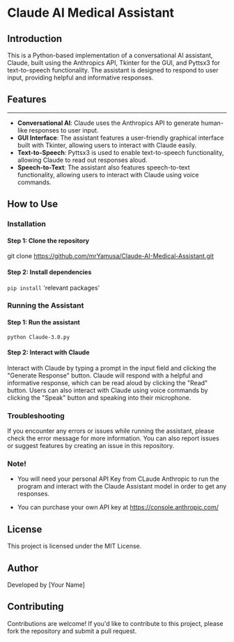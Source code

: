 Claude AI Medical Assistant
=====================

## Introduction
This is a Python-based implementation of a conversational AI assistant, Claude, built using the Anthropics API, Tkinter for the GUI, and Pyttsx3 for text-to-speech functionality. The assistant is designed to respond to user input, providing helpful and informative responses.

## Features
------------

* **Conversational AI**: Claude uses the Anthropics API to generate human-like responses to user input.
* **GUI Interface**: The assistant features a user-friendly graphical interface built with Tkinter, allowing users to interact with Claude easily.
* **Text-to-Speech**: Pyttsx3 is used to enable text-to-speech functionality, allowing Claude to read out responses aloud.
* **Speech-to-Text**: The assistant also features speech-to-text functionality, allowing users to interact with Claude using voice commands.

How to Use
--------------

### Installation
#### Step 1: Clone the repository
git clone https://github.com/mrYamusa/Claude-AI-Medical-Assistant.git
#### Step 2: Install dependencies
`pip install` 'relevant packages'

### Running the Assistant
#### Step 1: Run the assistant
`python Claude-3.0.py`
#### Step 2: Interact with Claude
Interact with Claude by typing a prompt in the input field and clicking the "Generate Response" button. Claude will respond with a helpful and informative response, which can be read aloud by clicking the "Read" button. Users can also interact with Claude using voice commands by clicking the "Speak" button and speaking into their microphone.

### Troubleshooting
If you encounter any errors or issues while running the assistant, please check the error message for more information. You can also report issues or suggest features by creating an issue in this repository.

### Note!
* You will need your personal API Key from CLaude Anthropic to run the program
and interact with the Claude Assistant model in order to get any responses. 

* You can purchase your own API key at https://console.anthropic.com/

License
---------

This project is licensed under the MIT License.

Author
---------

Developed by [Your Name]

Contributing
--------------

Contributions are welcome! If you'd like to contribute to this project, please fork the repository and submit a pull request.